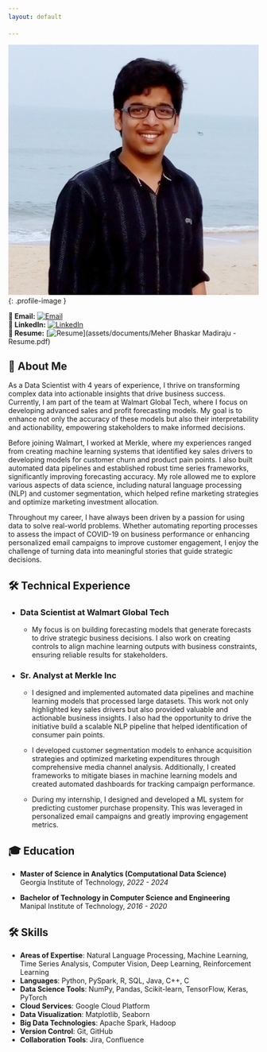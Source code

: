 ```yaml
---
layout: default

---
```


![Meher Bhaskar Madiraju](assets/images/profile.jpeg){: .profile-image }


**📧 Email:** [![Email](https://img.shields.io/badge/meherbhaskar.madiraju@gmail.com-blue?style=flat&logo=gmail)](mailto:meherbhaskar.madiraju@gmail.com)  
**🔗 LinkedIn:** [![LinkedIn](https://img.shields.io/badge/MeherBhaskar-blue?style=flat&logo=linkedin)](https://linkedin.com/in/meherbhaskar)  
**📄 Resume:** [![Resume](https://img.shields.io/badge/View_My_Resume-lightgrey?style=flat&logo=pdf)](assets/documents/Meher Bhaskar Madiraju - Resume.pdf) 

## 👤 About Me
As a Data Scientist with 4 years of experience, I thrive on transforming complex data into actionable insights that drive business success. Currently, I am part of the team at Walmart Global Tech, where I focus on developing advanced sales and profit forecasting models. My goal is to enhance not only the accuracy of these models but also their interpretability and actionability, empowering stakeholders to make informed decisions.

Before joining Walmart, I worked at Merkle, where my experiences ranged from creating machine learning systems that identified key sales drivers to developing models for customer churn and product pain points. I also built automated data pipelines and established robust time series frameworks, significantly improving forecasting accuracy. My role allowed me to explore various aspects of data science, including natural language processing (NLP) and customer segmentation, which helped refine marketing strategies and optimize marketing investment allocation.

Throughout my career, I have always been driven by a passion for using data to solve real-world problems. Whether automating reporting processes to assess the impact of COVID-19 on business performance or enhancing personalized email campaigns to improve customer engagement, I enjoy the challenge of turning data into meaningful stories that guide strategic decisions.

## 🛠️ Technical Experience

- ### Data Scientist at Walmart Global Tech
  - My focus is on building forecasting models that generate forecasts to drive strategic business decisions. I also work on creating controls to align machine learning outputs with business constraints, ensuring reliable results for stakeholders.

- ### Sr. Analyst at Merkle Inc  
  - I designed and implemented automated data pipelines and machine learning models that processed large datasets. This work not only highlighted key sales drivers but also provided valuable and actionable business insights. I also had the opportunity to drive the initiative build a scalable NLP pipeline that helped identification of consumer pain points.

  - I developed customer segmentation models to enhance acquisition strategies and optimized marketing expenditures through comprehensive media channel analysis. Additionally, I created frameworks to mitigate biases in machine learning models and created automated dashboards for tracking campaign performance.

  - During my internship, I designed and developed a ML system for predicting customer purchase propensity. This was leveraged in personalized email campaigns and greatly improving engagement metrics.

## 🎓 Education    
- **Master of Science in Analytics (Computational Data Science)**  
Georgia Institute of Technology, *2022 - 2024*

- **Bachelor of Technology in Computer Science and Engineering**  
Manipal Institute of Technology, *2016 - 2020*



##  🛠️ Skills
- **Areas of Expertise**: Natural Language Processing, Machine Learning, Time Series Analysis, Computer Vision, Deep Learning, Reinforcement Learning
- **Languages**: Python, PySpark, R, SQL, Java, C++, C
- **Data Science Tools**: NumPy, Pandas, Scikit-learn, TensorFlow, Keras, PyTorch
- **Cloud Services**: Google Cloud Platform
- **Data Visualization**: Matplotlib, Seaborn
- **Big Data Technologies**: Apache Spark, Hadoop
- **Version Control**: Git, GitHub
- **Collaboration Tools**: Jira, Confluence
